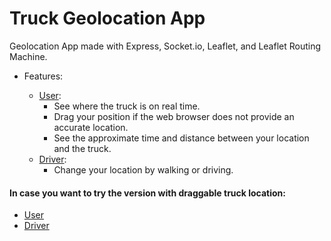 # Truck Geolocation App

Geolocation App made with Express, Socket.io, Leaflet, and Leaflet Routing Machine.

- Features:

  - [User](https://realtime-geolocation-app.onrender.com/):
    - See where the truck is on real time.
    - Drag your position if the web browser does not provide an accurate location.
    - See the approximate time and distance between your location and the truck.
  - [Driver](https://realtime-geolocation-app.onrender.com/driver/):
    - Change your location by walking or driving.

#### In case you want to try the version with draggable truck location:

- [User](https://truck-geolocation-app.onrender.com/)
- [Driver](https://truck-geolocation-app.onrender.com/driver)
